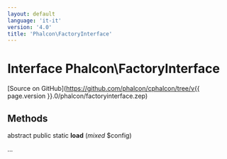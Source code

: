 ```yaml
---
layout: default
language: 'it-it'
version: '4.0'
title: 'Phalcon\FactoryInterface'
---
```


# Interface **Phalcon\FactoryInterface**

[Source on GitHub](https://github.com/phalcon/cphalcon/tree/v{{ page.version }}.0/phalcon/factoryinterface.zep)

## Methods

abstract public static **load** (*mixed* $config)

...